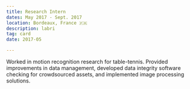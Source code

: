 ```yaml
---
title: Research Intern
dates: May 2017 - Sept. 2017
location: Bordeaux, France 🇫🇷
description: labri
tag: card
date: 2017-05

---
```

Worked in motion recognition research for table-tennis. Provided improvements in data management, developed data integrity software checking for crowdsourced assets, and implemented image processing solutions.